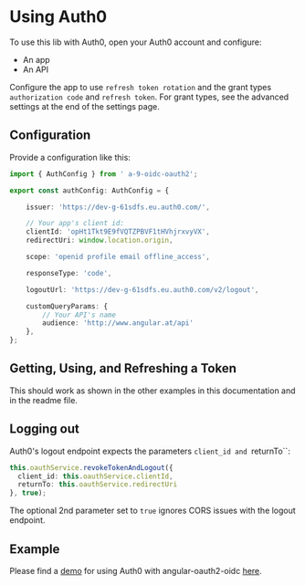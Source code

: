 # Using Auth0

To use this lib with Auth0, open your Auth0 account and configure:

- An app 
- An API

Configure the app to use ``refresh token rotation`` and the grant types ``authorization code`` and ``refresh token``. For grant types, see the advanced settings at the end of the settings page.

## Configuration 

Provide a configuration like this:

```typescript
import { AuthConfig } from ' a-9-oidc-oauth2';

export const authConfig: AuthConfig = {

    issuer: 'https://dev-g-61sdfs.eu.auth0.com/',

    // Your app's client id:
    clientId: 'opHt1Tkt9E9fVQTZPBVF1tHVhjrxvyVX',
    redirectUri: window.location.origin,

    scope: 'openid profile email offline_access',

    responseType: 'code',

    logoutUrl: 'https://dev-g-61sdfs.eu.auth0.com/v2/logout',

    customQueryParams: {
        // Your API's name
        audience: 'http://www.angular.at/api'
    },
};
```

## Getting, Using, and Refreshing a Token

This should work as shown in the other examples in this documentation and in the readme file.

## Logging out

Auth0's logout endpoint expects the parameters ``client_id and ``returnTo``:

```typescript
this.oauthService.revokeTokenAndLogout({
  client_id: this.oauthService.clientId,
  returnTo: this.oauthService.redirectUri
}, true);
```

The optional 2nd parameter set to ``true`` ignores CORS issues with the logout endpoint.

## Example

Please find a [demo](https://github.com/manfredsteyer/auth0-demo) for using Auth0 with angular-oauth2-oidc [here](https://github.com/manfredsteyer/auth0-demo).
